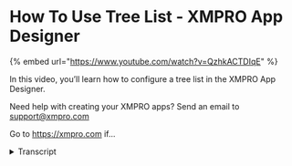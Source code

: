 # How To Use Tree List - XMPRO App Designer
{% embed url="https://www.youtube.com/watch?v=QzhkACTDIqE" %}



In this video, you’ll learn how to configure a tree list in the XMPRO App Designer.

Need help with creating your XMPRO apps? Send an email to support@xmpro.com

Go to https://xmpro.com if...
<details>
<summary>Transcript</summary>In this video, you’ll learn how to configure a tree list in the XMPRO App Designer.

Need help with creating your XMPRO apps? Send an email to support@xmpro.com

Go to https://xmpro.com if...
hello and welcome to another training

video from xmp pro

today we will be looking at how to use

the treelist component

as a prerequisite you should have

already gone through the video on how to

create and use data sources

if not then i recommend doing that first

the treelist component can be found in

the basic blocks section

to get the treelist working you will

need to add a data source

and then bind the data source columns

display is what you will see and i will

set this to

position id is the

id of the row

and parent id is the id of the parent

as this is a tree list there will be a

hierarchy

like uh like in the icon

note that there must be a row that has

parent id null and this will be the root

item

so we can save this and then launch it

so this is how the tree list works you

can

expand rows and

for instance the hr manager would have

parent id

as the id of coo and co

would have parent id as the id of the

ceo

and ceo would have null as the

parent id now we can go back

and there are some behavior options here

in the blog properties

we have visible which is

self-explanatory disabled

self-explanatory

tooltip which if you add something here

then that will show up when you hover

over the item

search enabled which will allow you to

search by

the display column

and select multiple which will allow you

to select multiple

rows so if i save that and then launch

again

so as you can see there's now a search

bar

and we can search by the display column

and also because we checked the select

multiple they're in our check boxes

how they work is that if you select one

item the parent gets a

square and if you select all the items

the parent gets

a a tick if you select a parent item it

also selects the

child the children and if you unselect

a parent item it unselects all the

children

this has been how to use the treelist

component
</details>
